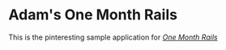 # Adam's One Month Rails

This is the pinteresting sample application for
[*One Month Rails*](http://onemonthrails.com)